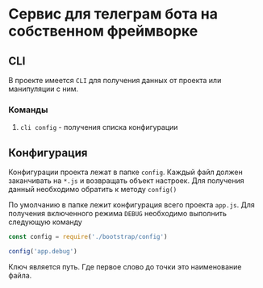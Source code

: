 # Сервис для телеграм бота на собственном фреймворке

## CLI

В проекте имеется `CLI` для получения данных от проекта или манипуляции с ним.

### Команды
1. `cli config` - получения списка конфигурации

## Конфигурация
Конфигурации проекта лежат в папке `config`.
Каждый файл должен заканчивать на `*.js` и возвращать объект настроек.
Для получения данный необходимо обратить к методу `config()`

По умолчанию в папке лежит конфигурация всего проекта `app.js`.
Для получения включенного режима `DEBUG` необходимо выполнить следующую команду
```js
const config = require('./bootstrap/config')

config('app.debug')
```

Ключ является путь. Где первое слово до точки это наименование файла.